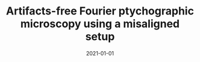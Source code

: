 ---
title: "Artifacts-free Fourier ptychographic microscopy using a misaligned setup"
collection: publications
permalink: /publication/2021_Bianco_Optical_Methods_for_Inspection_Characterization_and_Imaging_of_Biomaterials_V
date: 2021-01-01
venue: 'Optical Methods for Inspection, Characterization, and Imaging of Biomaterials V'
DOI: '10.1117/12.2592550'
---
